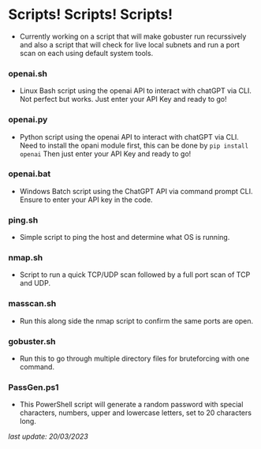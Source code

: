# **Scripts! Scripts! Scripts!**    
- Currently working on a script that will make gobuster run recurssively and also a script that will check for live local subnets and run a port scan on each using default system tools.     
      
### **openai.sh**   
- Linux Bash script using the openai API to interact with chatGPT via CLI. Not perfect but works. Just enter your API Key and ready to go! 
   
### **openai.py**   
- Python script using the openai API to interact with chatGPT via CLI. Need to install the opani module first, this can be done by ```pip install openai``` Then just enter your API Key and ready to go! 
   
### **openai.bat**  
- Windows Batch script using the ChatGPT API via command prompt CLI. Ensure to enter your API key in the code.
     
### **ping.sh**    
- Simple script to ping the host and determine what OS is running.    
   
### **nmap.sh**    
- Script to run a quick TCP/UDP scan followed by a full port scan of TCP and UDP.
    
### **masscan.sh**    
- Run this along side the nmap script to confirm the same ports are open.     
    
### **gobuster.sh**    
- Run this to go through multiple directory files for bruteforcing with one command.    
     
### **PassGen.ps1**   
- This PowerShell script will generate a random password with special characters, numbers, upper and lowercase letters, set to 20 characters long.   
      
     
_last update: 20/03/2023_
